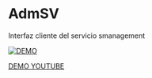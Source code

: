 # AdmSV
Interfaz cliente del servicio smanagement


[![DEMO](https://i.ytimg.com/vi/tlyQ_TW0RPs/hqdefault.jpg)](https://www.youtube.com/watch?v=tlyQ_TW0RPs "DEMO")

[DEMO YOUTUBE](https://www.youtube.com/watch?v=tlyQ_TW0RPs)
